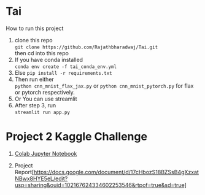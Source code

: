 # Tai

How to run this project
1. clone this repo <br> `git clone https://github.com/Rajathbharadwaj/Tai.git` <br>then cd into this repo
2. If you have conda installed <br>
   ```conda env create -f tai_conda_env.yml```
3. Else 
   ```pip install -r requirements.txt```
4. Then run either <br> `python cnn_mnist_flax_jax.py` or `python cnn_mnist_pytorch.py` for flax or pytorch respectively.
5. Or You can use streamlit
6. After step 3, run <br> `streamlit run app.py`






# Project 2 Kaggle Challenge

1. [Colab Jupyter Notebook](https://colab.research.google.com/drive/197k55S4MNwKsV5zmSBZMrv9u_GtjvVhG?usp=sharing)

2. Project Report[https://docs.google.com/document/d/17cHbozS18BZSsB4gXzxatNBwx8HYE5eL/edit?usp=sharing&ouid=102167624334602253546&rtpof=true&sd=true]

